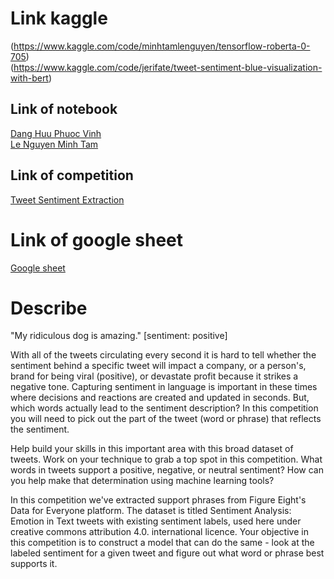 # **Link kaggle** 
 (https://www.kaggle.com/code/minhtamlenguyen/tensorflow-roberta-0-705)
 <br>
 (https://www.kaggle.com/code/jerifate/tweet-sentiment-blue-visualization-with-bert)
## **Link of notebook**
 [Dang Huu Phuoc Vinh](https://www.kaggle.com/danghuuphuocvinh/tweet-sentiment-extraction)
 <br>
 [Le Nguyen Minh Tam](https://www.kaggle.com/code/minhtamlenguyen)
## **Link of competition**
 [Tweet Sentiment Extraction](https://www.kaggle.com/competitions/tweet-sentiment-extraction)
# **Link of google sheet**
 [Google sheet](https://docs.google.com/spreadsheets/d/10moa8xnprmD-MkfVzvn73UQyaCyHGVSmkDy8GRSXU4Y/edit#gid=0)
  
# Describe
  "My ridiculous dog is amazing." [sentiment: positive]

  With all of the tweets circulating every second it is hard to tell whether the sentiment behind a specific tweet will impact a company, or a person's, brand for being viral (positive), or devastate profit because it strikes a negative tone. Capturing sentiment in language is important in these times where decisions and reactions are created and updated in seconds. But, which words actually lead to the sentiment description? In this competition you will need to pick out the part of the tweet (word or phrase) that reflects the sentiment.

  Help build your skills in this important area with this broad dataset of tweets. Work on your technique to grab a top spot in this competition. What words in tweets support a positive, negative, or neutral sentiment? How can you help make that determination using machine learning tools?

  In this competition we've extracted support phrases from Figure Eight's Data for Everyone platform. The dataset is titled Sentiment Analysis: Emotion in Text tweets with existing sentiment labels, used here under creative commons attribution 4.0. international licence. Your objective in this competition is to construct a model that can do the same - look at the labeled sentiment for a given tweet and figure out what word or phrase best supports it.

